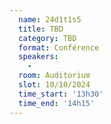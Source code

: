 ```yaml
---
  name: 24d1t1s5
  title: TBD
  category: TBD
  format: Conférence
  speakers: 
    - 
  room: Auditorium
  slot: 10/10/2024
  time_start: '13h30'
  time_end: '14h15'
---
```

